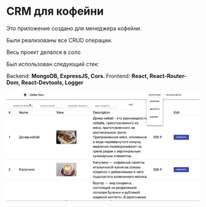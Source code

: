 <h1>
CRM для кофейни
</h1>

<p>
Это приложение создано для менеджера кофейни.
</p>

<p>
Были реализованы все CRUD операции.
</p>

<p>
Весь проект делался в соло
</p>

<p>
  Был использован следующий стек:
  
 Backend:  <b> MongoDB, ExpressJS, Cors. </b>
 Frontend:  <b> React, React-Router-Dom, React-Devtools, Logger </b>
</p>

![gif](qweee.gif)
